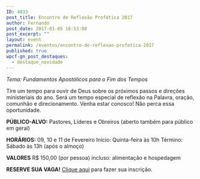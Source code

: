 ```yaml
---
ID: 4833
post_title: Encontro de Reflexão Profética 2017
author: Fernando
post_date: 2017-01-05 16:53:08
post_excerpt: ""
layout: event
permalink: /eventos/encontro-de-reflexao-profetica-2017
published: true
wpcf-gn_post_destaques:
  - destaque_novidade
---
```

<em>Tema: Fundamentos Apostólicos para o Fim dos Tempos</em>

Tire um tempo para ouvir de Deus sobre os próximos passos e direções ministeriais do ano. Será um tempo especial de reflexão na Palavra, oração, comunhão e direcionamento. Venha estar conosco! Não perca essa oportunidade.

<strong>PÚBLICO-ALVO:</strong>
Pastores, Líderes e Obreiros
(aberto também para público em geral)

<strong>HORÁRIOS:</strong>
09, 10 e 11 de Fevereiro
Início: Quinta-feira às 10h
Término: Sábado às 13h (após o almoço)

<strong>VALORES</strong>
R$ 150,00 (por pessoa)
incluso: alimentação e hospedagem

<strong>RESERVE SUA VAGA!</strong>
<a href="//www.eventbrite.com.br/e/encontro-de-reflexao-profetica-tickets-31290047374">Clique aqui</a> para fazer sua inscrição.
